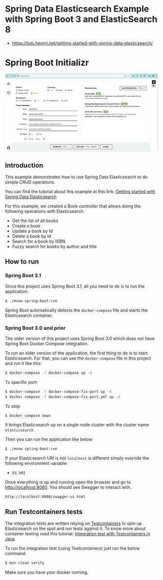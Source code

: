 # Spring Data Elasticsearch Example with Spring Boot 3 and ElasticSearch 8
* https://tuts.heomi.net/getting-started-with-spring-data-elasticsearch/


# Spring Boot Initializr

![init-sb](./images/spring-boot-elasticsearch-demo-initializr.png)


## Introduction

This example demonstrates how to use Spring Data Elasticsearch to do simple CRUD operations.

You can find the tutorial about this example at this link: [Getting started with Spring Data Elasticsearch](https://tuts.heomi.net/getting-started-with-spring-data-elasticsearch/)

For this example, we created a Book controller that allows doing the following operations with Elasticsearch:

- Get the list of all books
- Create a book
- Update a book by Id
- Delete a book by Id
- Search for a book by ISBN
- Fuzzy search for books by author and title

## How to run

### Spring Boot 3.1

Since this project uses Spring Boot 3.1, all you need to do is to run the application:

```bash
$ ./mvnw spring-boot:run
```

Spring Boot automatically detects the `docker-compose` file and starts the Elasticsearch container.

### Spring Boot 3.0 and prior

The older version of this project uses Spring Boot 3.0 which does not have Spring Boot Docker Compose integration.

To run an older version of the application, the first thing to do is to start Elasticsearch. For that, you can use the `docker-compose` file in this project  and run it like this:

```bash
$ docker-compose -f docker-compose up -d
``` 

To specific port:
```bash
$ docker-compose -f docker-compose-fix-port up -d
$ docker compose -f docker-compose-fix-port.yml up -d
```

To stop
```bash
$ docker compose down
```

It brings Elasticsearch up on a single node cluster with the cluster name `elasticsearch`.

Then you can run the application like below:

```bash
$ ./mvnw spring-boot:run
```

If your Elasticsearch URI is not `localhost` is different simply override the following environment variable:

- `ES_URI`

Once everything is up and running open the browser and go to [http://localhost:8080](http://localhost:8080). You should see Swagger to interact with.

```
http://localhost:8080/swagger-ui.html
```

## Run Testcontainers tests

The integration tests are written relying on [Testcontainers](https://www.testcontainers.org/) to spin up Elasticsearch on the spot and run tests against it.
To know more about container testing read this tutorial: [Integration test with Testcontainers in Java](https://tuts.heomi.net/integration-test-with-testcontainers-in-java/)

To run the integration test (using Testcontainers) just run the below command:

```bash
$ mvn clean verify
```

Make sure you have your docker running.